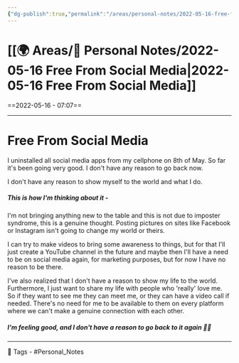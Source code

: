 ```yaml
---
{"dg-publish":true,"permalink":"/areas/personal-notes/2022-05-16-free-from-social-media/","noteIcon":"1"}
---
```


# [[🌍 Areas/📧 Personal Notes/2022-05-16 Free From Social Media\|2022-05-16 Free From Social Media]]
==2022-05-16 - 07:07==

---

# Free From Social Media
I uninstalled all social media apps from my cellphone on 8th of May. So far it's been going very good. I don't have any reason to go back now.

I don't have any reason to show myself to the world and what I do. 

 ##### This is how I'm thinking about it -
I'm not bringing anything new to the table and this is not due to imposter syndrome, this is a genuine thought. Posting pictures on sites like Facebook or Instagram isn't going to change my world or theirs.

I can try to make videos to bring some awareness to things, but for that I'll just create a YouTube channel in the future and maybe then I'll have a need to be on social media again, for marketing purposes, but for now I have no reason to be there.

I've also realized that I don't have a reason to show my life to the world. Furthermore, I just want to share my life with people who 'really' love me. So if they want to see me they can meet me, or they can have a video call if needed. There's no need for me to be available to them on every platform where we can't make a genuine connection with each other.

##### I'm feeling good, and I don't have a reason to go back to it again 👍🏻
---
🧶 Tags - #Personal_Notes 
